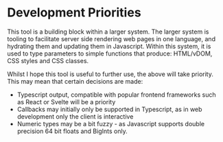 # Development Priorities

This tool is a building block within a larger system. The larger system is
tooling to facilitate server side rendering web pages in one language, and
hydrating them and updating them in Javascript. Within this system, it is used
to type parameters to simple functions that produce: HTML/vDOM, CSS styles and
CSS classes.

Whilst I hope this tool is useful to further use, the above will take priority.
This may mean that certain decisions are made:

- Typescript output, compatible with popular frontend frameworks such as React
  or Svelte will be a priority
- Callbacks may initially only be supported in Typescript, as in web development
  only the client is interactive
- Numeric types may be a bit fuzzy - as Javascript supports double precision 64
  bit floats and BigInts only.
